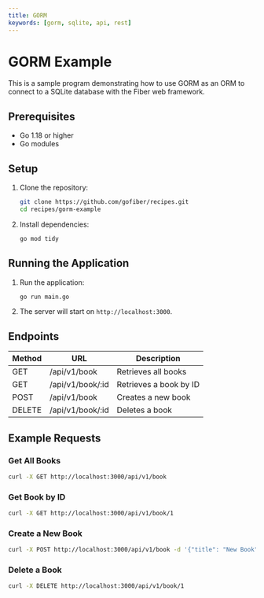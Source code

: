 ```yaml
---
title: GORM
keywords: [gorm, sqlite, api, rest]
---
```


# GORM Example

This is a sample program demonstrating how to use GORM as an ORM to connect to a SQLite database with the Fiber web framework.

## Prerequisites

- Go 1.18 or higher
- Go modules

## Setup

1. Clone the repository:
    ```sh
    git clone https://github.com/gofiber/recipes.git
    cd recipes/gorm-example
    ```

2. Install dependencies:
    ```sh
    go mod tidy
    ```

## Running the Application

1. Run the application:
    ```sh
    go run main.go
    ```

2. The server will start on `http://localhost:3000`.

## Endpoints

| Method | URL              | Description                |
| ------ | ---------------- | -------------------------- |
| GET    | /api/v1/book     | Retrieves all books        |
| GET    | /api/v1/book/:id | Retrieves a book by ID     |
| POST   | /api/v1/book     | Creates a new book         |
| DELETE | /api/v1/book/:id | Deletes a book             |

## Example Requests

### Get All Books
```sh
curl -X GET http://localhost:3000/api/v1/book
```

### Get Book by ID
```sh
curl -X GET http://localhost:3000/api/v1/book/1
```

### Create a New Book
```sh
curl -X POST http://localhost:3000/api/v1/book -d '{"title": "New Book", "author": "Author Name"}' -H "Content-Type: application/json"
```

### Delete a Book
```sh
curl -X DELETE http://localhost:3000/api/v1/book/1
```
